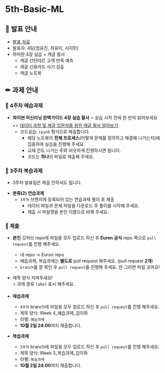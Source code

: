 # 5th-Basic-ML

## 📢 발표 안내
- [발표 자료]()
- 발표자: 4팀(엄유진, 최유미, 서지민)
- 파머완 4장 실습 + 캐글 필사
  - 캐글 산탄데르 고객 만족 예측
  - 캐글 신용카드 사기 검출
  - 캐글 노트북

## ✏ 과제 안내
### 📍 4주차 예습과제
- **파이썬 머신러닝 완벽가이드 4장 실습 필사**
⭐ 실습 시작 전에 한 번씩 읽어보세요 => [데이터 과학 및 캐글 입문자를 위한 캐글 필사 알아보기](https://modulabs.co.kr/blog/data-science-kaggle/)
  - 코드실습: ```ipynb``` 형식으로 제출합니다.
    - 해당 노트북의 **전체 프로세스**(어떻게 문제를 정의하고 해결해 나가는지)에 집중하여 실습을 진행해 주세요.
    - 교재 진도 나가는 주와 비슷하게 진행하시면 됩니다.
    - 코드는 **하나**의 파일로 제출해 주세요.

### 📍 3주차 복습과제
* 3주차 발표팀은 제출 안하셔도 됩니다.
  
- **분류(2) 연습과제**  
  - ```3주차``` 브랜치에 등록되어 있는 연습과제 풀이 후 제출
    - ﻿데이터 파일과 문제 파일을 다운로드 후 풀이를 시작해 주세요.﻿
    - 제출 시 파일명을 본인 이름으로 바꿔 주세요.

### 📍 제출
- **본인** 깃허브 repo에 파일을 모두 업로드 하신 후 **Euron 공식** repo 쪽으로 ```pull request```를 진행 해주세요.
  - 내 repo -> Euron repo
  - 예습과제, 복습과제는 **별도로** pull request 해주세요. (pull request **2개**)
  - ```branch```를 잘 확인 후 ```pull request```를 진행해 주세요. 안 그러면 파일 꼬여요!
- 제목 양식 지켜주세요!  
⭐ 과제 종류 ```label``` 표시 해주세요.

- **예습과제**
  - ```4주차``` branch에 파일을 모두 업로드 하신 후 ```pull request```를 진행 해주세요.
  - 제목 양식: Week 4_예습과제_김이화
  - 라벨: ```예습과제```
  - **10월 2일 24:00**까지 제출합니다.
  
- **복습과제**
  - ```3주차``` branch에 파일을 모두 업로드 하신 후 ```pull request```를 진행 해주세요.
  - 제목 양식: Week 3_복습과제_김이화
  - 라벨: ```복습과제```
  - **10월 2일 24:00**까지 제출합니다.
